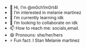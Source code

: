 - 👋 Hi, I’m @m0ch1m0rt4l
- 👀 I’m interested in melanie martinez
- 🌱 I’m currently learning idk
- 💞️ I’m looking to collaborate on idk
- 📫 How to reach me: socials,email. 
- 😄 Pronouns: she/her/hers
- ⚡ Fun fact: I Stan Melanie martinez 

<!---
m0ch1m0rt4l/m0ch1m0rt4l is a ✨ special ✨ repository because its `README.md` (this file) appears on your GitHub profile.
You can click the Preview link to take a look at your changes.
--->
